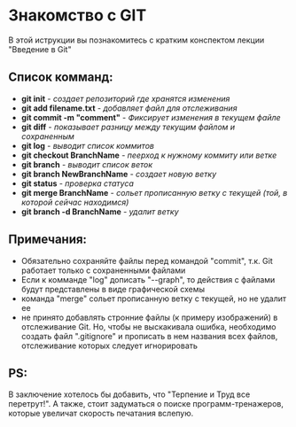 # Знакомство с GIT

В этой иструкции вы познакомитесь с кратким конспектом лекции "Введение в Git"

## Список комманд:

* **git init** - *создает репозиторий где хранятся изменения*
* **git add filename.txt** - *добавляет файл для отслеживания*
* **git commit -m "comment"** - *Фиксирует изменения в текущем файле*
* **git diff** - *показывает разницу между текущим файлом и сохраненным*
* **git log** - *выводит список коммитов*
* **git checkout BranchName** - *пеерход к нужному коммиту или ветке*
* **git branch** - *выводит список веток*
* **git branch NewBranchName** - *создает новую ветку*
* **git status** - *проверка статуса*
* **git merge BranchName** - *сольет прописанную ветку с текущей (той, в которой сейчас находимся)*
* **git branch -d BranchName** - *удалит ветку*

## Примечания:

* Обязательно сохраняйте файлы перед командой "commit", т.к. Git работает только с сохраненными файлами
* Если к комманде "log" дописать "--graph", то действия с файлами будут представлены в виде графической схемы
* команда "merge" сольет прописанную ветку с текущей, но не удалит ее
* не принято добавлять стронние файлы (к примеру изображений) в отслеживание Git. Но, чтобы не выскакивала ошибка, необходимо создать файл ".gitignore" и прописать в нем названия всех файлов, отслеживание которых следует игнорировать

## PS:

В заключение хотелось бы добавить, что "Терпение и Труд все перетрут!". А также, стоит задуматься о поиске программ-тренажеров, которые увеличат скорость печатания вслепую.
